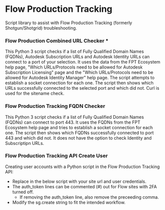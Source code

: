# Flow Production Tracking
Script library to assist with Flow Production Tracking (formerly Shotgun/Shotgrid) troubleshooting.

### Flow Production Combined URL Checker *
This Python 3 script checks if a list of Fully Qualified Domain Names (FQDNs), Autodesk Subscription URLs and Autodesk Identity URLs can connect to a port of your selection. It uses the data from the FPT Ecosystem help page, "Which URLs/Protocols need to be allowed for Autodesk Subscription Licensing" page and the "Which URLs/Protocols need to be allowed for Autodesk Identity Manager" help page.  The script attempts to establish a socket connection for each one. The script then shows which URLs successfully connected to the selected port and which did not.  Curl is used for the sitename check.

### Flow Production Tracking FQDN Checker
This Python 3 script checks if a list of Fully Qualified Domain Names (FQDNs) can connect to port 443. It uses the FQDNs from the FPT Ecosystem help page and tries to establish a socket connection for each one. The script then shows which FQDNs successfully connected to port 443 and which did not.  It does not have the option to check Identity and Subscriptipn URLs.

### Flow Production Tracking API Create User
Creating user accounts with a Python script in the Flow Production Tracking API:
- Replace <XXX> in the below script with your site url and user credentials.
- The auth_token lines can be commented (#) out for Flow sites with 2FA turned off.
	- If removing the auth_token line, also remove the preceeding comma.
- Modify the sg.create string to fit the intended workflow.
